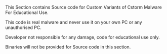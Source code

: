 This Section contains Source code for Custom Variants of Cstorm Malware For Educational Use.

This code is real malware and never use it on your own PC or any unauthorised PC.

Developer not responsible for any damage, code for educational use only.

Binaries will not be provided for Source code in this section.

    
